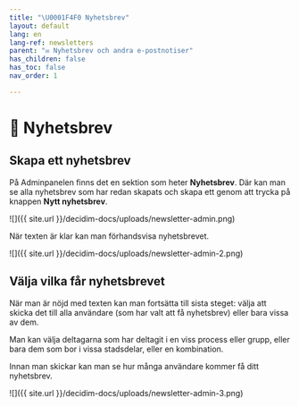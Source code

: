 ```yaml
---
title: "\U0001F4F0 Nyhetsbrev"
layout: default
lang: en
lang-ref: newsletters
parent: "✉️ Nyhetsbrev och andra e-postnotiser"
has_children: false
has_toc: false
nav_order: 1

---
```

# 📰 Nyhetsbrev

## Skapa ett nyhetsbrev

På Adminpanelen finns det en sektion som heter **Nyhetsbrev**. Där kan man se alla nyhetsbrev som har redan skapats och skapa ett genom att trycka på knappen **Nytt nyhetsbrev**.

![]({{ site.url }}/decidim-docs/uploads/newsletter-admin.png)

När texten är klar kan man förhandsvisa nyhetsbrevet.

![]({{ site.url }}/decidim-docs/uploads/newsletter-admin-2.png)

## Välja vilka får nyhetsbrevet

När man är nöjd med texten kan man fortsätta till sista steget: välja att skicka det till alla användare (som har valt att få nyhetsbrev) eller bara vissa av dem.

Man kan välja deltagarna som har deltagit i en viss process eller grupp, eller bara dem som bor i vissa stadsdelar, eller en kombination.

Innan man skickar kan man se hur många användare kommer få ditt nyhetsbrev.

![]({{ site.url }}/decidim-docs/uploads/newsletter-admin-3.png)
